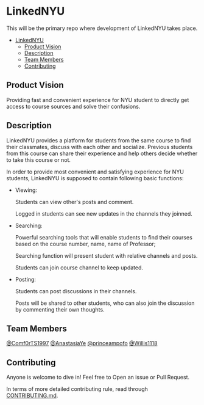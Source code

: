 # LinkedNYU

This will be the primary repo where development of LinkedNYU takes place. 

- [LinkedNYU](#linkednyu)
	- [Product Vision](#product-vision)
	- [Description](#description)
	- [Team Members](#team-members)
	- [Contributing](#contributing)

## Product Vision

Providing fast and convenient experience for NYU student to directly get access to course sources and solve their confusions.     

## Description

LinkedNYU provides a platform for students from the same course to find their classmates, discuss with each other and socialize. Previous students from this course can share their experience and help others decide whether to take this course or not. 

In order to provide most convenient and satisfying experience for NYU students, LinkedNYU is supposed to contain following basic functions:

- Viewing:

	Students can view other's posts and comment. 

	Logged in students can see new updates in the channels they joinned. 

- Searching: 

	Powerful searching tools that will enable students to find their courses based on the course number, name, name of Professor;

	Searching function will present student with relative channels and posts.

	Students can join course channel to keep updated.

- Posting:

	Students can post discussions in their channels. 

	Posts will be shared to other students, who can also join the discussion by commenting their own thoughts.


## Team Members

[@Comf0rTS1997]( https://github.com/Comf0rTS1997) [@AnastasiaYe](https://github.com/AnastasiaYe) [@princeampofo](https://github.com/princeampofo)
[@Willis1118](https://github.com/Willis1118)


## Contributing

Anyone is welcome to dive in! Feel free to Open an issue or Pull Request. 

In terms of more detailed contributing rule, read through 
[CONTRIBUTING.md](https://github.com/software-students-fall2021/project-setup-linkednyu/blob/master/CONTRIBUTING.md).

